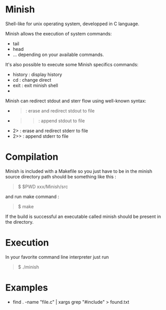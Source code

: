 Minish
======

Shell-like for unix operating system, developped in C language.

Minish allows the execution of system commands:
- tail
- head
- ...
depending on your available commands.

It's also possible to execute some Minish specifics commands:
- history : display history
- cd : change direct
- exit : exit minish shell
- 
Minish can redirect stdout and sterr flow using well-known syntax:
- > : erase and redirect stdout to file
- >> : append stdout to file
- 2> : erase and redirect stderr to file
- 2>> : append stderr to file

Compilation
======
Minish is included with a Makefile so you just have to be in the minish source directory
path should be something like this : 
>$ $PWD
xxx/Minish/src

and run make command :
>$ make

If the build is successful an executable called minish should be present in the directory.

Execution
======
In your favorite command line interpreter just run

>$ ./minish


Examples
======
- find . -name "file.c" | xargs grep "#include" > found.txt



